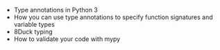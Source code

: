 * Type annotations in Python 3
* How you can use type annotations to specify function signatures and variable types
* 8Duck typing
* How to validate your code with mypy